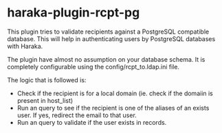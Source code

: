 # haraka-plugin-rcpt-pg

This plugin tries to validate recipients against a PostgreSQL compatible database. This will help in authenticating users by PostgreSQL databases with Haraka.

The plugin have almost no assumption on your database schema. It is completely configurable using the config/rcpt_to.ldap.ini file.

The logic that is followed is:

- Check if the recipient is for a local domain (ie. check if the domaiin is present in host_list)
- Run an query to see if the recipient is one of the aliases of an exists user. If yes, redirect the email to that user.
- Run an query to validate if the user exists in records.
